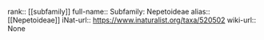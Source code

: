 

rank:: [[subfamily]]
full-name:: Subfamily: Nepetoideae
alias:: [[Nepetoideae]]
iNat-url:: https://www.inaturalist.org/taxa/520502
wiki-url:: None